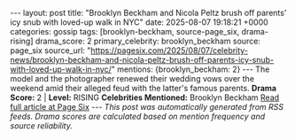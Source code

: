 --- layout: post title: "Brooklyn Beckham and Nicola Peltz brush off parents’ icy snub with loved-up walk in NYC" date: 2025-08-07 19:18:21 +0000 categories: gossip tags: [brooklyn-beckham, source-page_six, drama-rising] drama_score: 2 primary_celebrity: brooklyn_beckham source: page_six source_url: "https://pagesix.com/2025/08/07/celebrity-news/brooklyn-beckham-and-nicola-peltz-brush-off-parents-icy-snub-with-loved-up-walk-in-nyc/" mentions: {brooklyn_beckham: 2} --- The model and the photographer renewed their wedding vows over the weekend amid their alleged feud with the latter's famous parents. **Drama Score:** 2 | **Level:** RISING **Celebrities Mentioned:** Brooklyn Beckham [Read full article at Page Six](https://pagesix.com/2025/08/07/celebrity-news/brooklyn-beckham-and-nicola-peltz-brush-off-parents-icy-snub-with-loved-up-walk-in-nyc/) --- *This post was automatically generated from RSS feeds. Drama scores are calculated based on mention frequency and source reliability.*